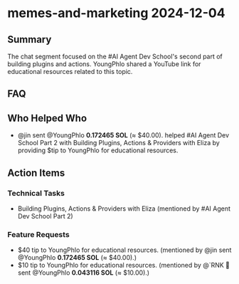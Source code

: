 # memes-and-marketing 2024-12-04

## Summary

The chat segment focused on the #AI Agent Dev School's second part of building plugins and actions. YoungPhlo shared a YouTube link for educational resources related to this topic.

## FAQ

## Who Helped Who

- @jin sent @YoungPhlo **0.172465 SOL** (≈ $40.00). helped #AI Agent Dev School Part 2 with Building Plugins, Actions & Providers with Eliza by providing $tip to YoungPhlo for educational resources.

## Action Items

### Technical Tasks

- Building Plugins, Actions & Providers with Eliza (mentioned by #AI Agent Dev School Part 2)

### Feature Requests

- $40 tip to YoungPhlo for educational resources. (mentioned by @jin sent @YoungPhlo **0.172465 SOL** (≈ $40.00).)
- $10 tip to YoungPhlo for educational resources. (mentioned by @`RNK 🪽 sent @YoungPhlo **0.043116 SOL** (≈ $10.00).)
